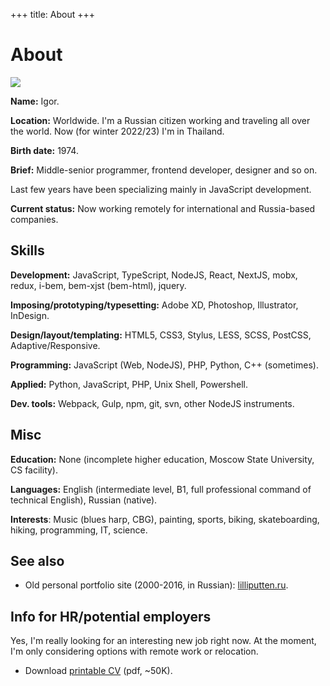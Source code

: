 +++
title: About
+++

About
=====

<div class="Facepalm">
  <img src="/images/facepalm/BrownCBG-sm.jpg" />
</div>

__Name:__ Igor.

__Location:__ Worldwide. I'm a Russian citizen working and traveling all over the world. Now (for winter 2022/23) I'm in Thailand.

__Birth date:__ 1974.

__Brief:__ Middle-senior programmer, frontend developer, designer and&nbsp;so&nbsp;on.

Last few years have been specializing mainly in JavaScript development.

__Current status:__ Now working remotely for international and Russia-based companies.

## Skills

__Development:__ JavaScript, TypeScript, NodeJS, React, NextJS, mobx, redux, i-bem, bem-xjst (bem-html), jquery.

__Imposing/prototyping/typesetting:__ Adobe XD, Photoshop, Illustrator, InDesign.

__Design/layout/templating:__ HTML5, CSS3, Stylus, LESS, SCSS, PostCSS, Adaptive/Responsive.

__Programming:__ JavaScript (Web, NodeJS), PHP, Python, C++ (sometimes).

__Applied:__ Python, JavaScript, PHP, Unix Shell, Powershell.

__Dev. tools:__ Webpack, Gulp, npm, git, svn, other NodeJS instruments.

## Misc

__Education:__ None (incomplete higher education, Moscow State University, CS facility).

__Languages:__ English (intermediate level, B1, full professional command of technical English), Russian (native).

__Interests__: Music (blues harp, CBG), painting, sports, biking, skateboarding, hiking, programming, IT, science.

## See also

- Old personal portfolio site (2000-2016, in Russian): <a href="http://lilliputten.ru" target="_blank">lilliputten.ru</a>.

## Info for HR/potential employers

Yes, I'm really looking for an interesting new job right now. At the moment, I'm only considering options with remote work or relocation.

- Download <a href="https://raw.githubusercontent.com/lilliputten/lilliputten.github.io/master/site/cv-lilliputten-2022-v1-1-2.pdf" target="_blank">printable CV</a> (pdf, ~50K).

<!--
 @changed 2022.12.17, 00:29
-->
